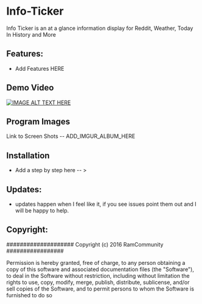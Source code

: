 # Info-Ticker
Info Ticker is an at a glance information display for Reddit, Weather, Today In History and More

## Features:
   * Add Features HERE

## Demo Video
[![IMAGE ALT TEXT HERE](IMAGE_URL_HERE)](VIDEO_URL_HERE)

## Program Images

Link to Screen Shots -- ADD_IMGUR_ALBUM_HERE

## Installation
   * Add a step by step here -- > 
   
## Updates:
  * updates happen when I feel like it, if you see issues point them out and I will be happy to help.

## Copyright:

#################### Copyright (c) 2016 RamCommunity #################

Permission is hereby granted, free of charge, to any person obtaining a copy of
this software and associated documentation files (the "Software"), to deal in
the Software without restriction, including without limitation the rights to
use, copy, modify, merge, publish, distribute, sublicense, and/or sell copies
of the Software, and to permit persons to whom the Software is furnished to do so
